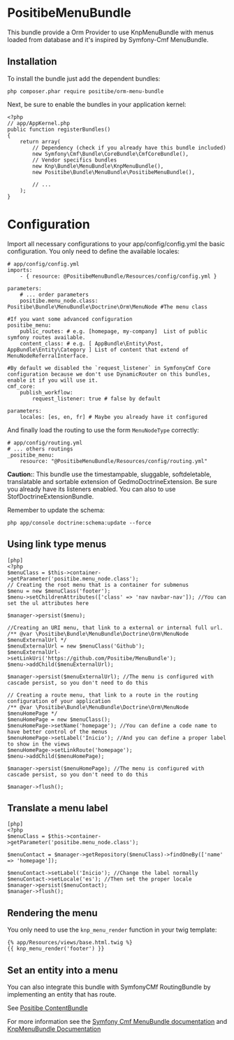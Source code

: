 PositibeMenuBundle
==================

This bundle provide a Orm Provider to use KnpMenuBundle with menus loaded from database and it's inspired by Symfony-Cmf MenuBundle.

Installation
------------

To install the bundle just add the dependent bundles:

    php composer.phar require positibe/orm-menu-bundle

Next, be sure to enable the bundles in your application kernel:

    <?php
    // app/AppKernel.php
    public function registerBundles()
    {
        return array(
            // Dependency (check if you already have this bundle included)
            new Symfony\Cmf\Bundle\CoreBundle\CmfCoreBundle(),
            // Vendor specifics bundles
            new Knp\Bundle\MenuBundle\KnpMenuBundle(),
            new Positibe\Bundle\MenuBundle\PositibeMenuBundle(),

            // ...
        );
    }

Configuration
=============

Import all necessary configurations to your app/config/config.yml the basic configuration. You only need to define the available locales:

    # app/config/config.yml
    imports:
        - { resource: @PositibeMenuBundle/Resources/config/config.yml }

    parameters:
        # ... order parameters
        positibe.menu_node.class: Positibe\Bundle\MenuBundle\Doctrine\Orm\MenuNode #The menu class

    #If you want some advanced configuration
    positibe_menu:
        public_routes: # e.g. [homepage, my-company]  List of public symfony routes available.
        content_class: # e.g. [ AppBundle\Entity\Post, AppBundle\Entity\Category ] List of content that extend of MenuNodeReferralInterface.

    #By default we disabled the `request_listener` in SymfonyCmf Core configuration because we don't use DynamicRouter on this bundles, enable it if you will use it.
    cmf_core:
        publish_workflow:
            request_listener: true # false by default

    parameters:
        locales: [es, en, fr] # Maybe you already have it configured

And finally load the routing to use the form `MenuNodeType` correctly:

    # app/config/routing.yml
    # ... others routings
    _positibe_menu:
        resource: "@PositibeMenuBundle/Resources/config/routing.yml"

**Caution:**: This bundle use the timestampable, sluggable, softdeletable, translatable and sortable extension of GedmoDoctrineExtension. Be sure you already have its listeners enabled. You can also to use StofDoctrineExtensionBundle.

Remember to update the schema:

    php app/console doctrine:schema:update --force

Using link type menus
---------------------

    [php]
    <?php
    $menuClass = $this->container->getParameter('positibe.menu_node.class');
    // Creating the root menu that is a container for submenus
    $menu = new $menuClass('footer');
    $menu->setChildrenAttributes(['class' => 'nav navbar-nav']); //You can set the ul attributes here

    $manager->persist($menu);

    //Creating an URI menu, that link to a external or internal full url.
    /** @var \Positibe\Bundle\MenuBundle\Doctrine\Orm\MenuNode $menuExternalUrl */
    $menuExternalUrl = new $menuClass('Github');
    $menuExternalUrl->setLinkUri('https://github.com/Positibe/MenuBundle');
    $menu->addChild($menuExternalUrl);

    $manager->persist($menuExternalUrl); //The menu is configured with cascade persist, so you don't need to do this

    // Creating a route menu, that link to a route in the routing configuration of your application
    /** @var \Positibe\Bundle\MenuBundle\Doctrine\Orm\MenuNode $menuHomePage */
    $menuHomePage = new $menuClass();
    $menuHomePage->setName('homepage'); //You can define a code name to have better control of the menus
    $menuHomePage->setLabel('Inicio'); //And you can define a proper label to show in the views
    $menuHomePage->setLinkRoute('homepage');
    $menu->addChild($menuHomePage);

    $manager->persist($menuHomePage); //The menu is configured with cascade persist, so you don't need to do this

    $manager->flush();

Translate a menu label
----------------------

    [php]
    <?php
    $menuClass = $this->container->getParameter('positibe.menu_node.class');

    $menuContact = $manager->getRepository($menuClass)->findOneBy(['name' => 'homepage']);

    $menuContact->setLabel('Inicio'); //Change the label normally
    $menuContact->setLocale('es'); //Then set the proper locale
    $manager->persist($menuContact);
    $manager->flush();

Rendering the menu
------------------

You only need to use the `knp_menu_render` function in your twig template:

    {% app/Resources/views/base.html.twig %}
    {{ knp_menu_render('footer') }}

Set an entity into a menu
-------------------------

You can also integrate this bundle with SymfonyCMf RoutingBundle by implementing an entity that has route.

See [Positibe ContentBundle](https://github.com/Positibe/ContentBundle)

For more information see the [Symfony Cmf MenuBundle documentation](http://symfony.com/doc/master/cmf/bundles/menu/index.html) and [KnpMenuBundle Documentation](https://github.com/KnpLabs/KnpMenuBundle/blob/master/Resources/doc/index.md)